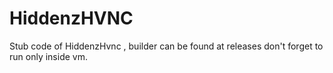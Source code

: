 # HiddenzHVNC

Stub code of HiddenzHvnc , builder can be found at releases don't forget to run only inside vm.
